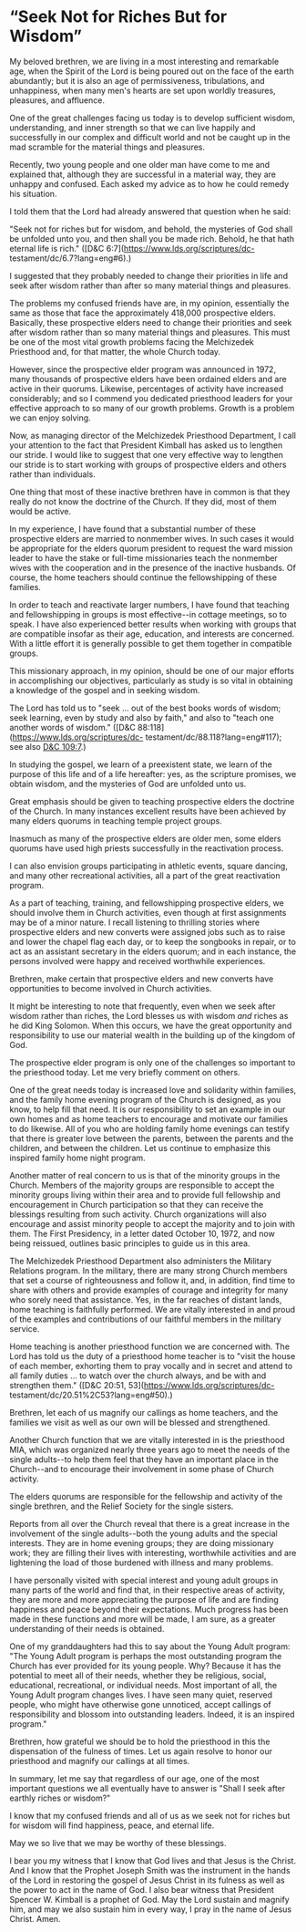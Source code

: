# “Seek Not for Riches But for Wisdom”

My beloved brethren, we are living in a most interesting and remarkable age,
when the Spirit of the Lord is being poured out on the face of the earth
abundantly; but it is also an age of permissiveness, tribulations, and
unhappiness, when many men's hearts are set upon worldly treasures, pleasures,
and affluence.

One of the great challenges facing us today is to develop sufficient wisdom,
understanding, and inner strength so that we can live happily and successfully
in our complex and difficult world and not be caught up in the mad scramble
for the material things and pleasures.

Recently, two young people and one older man have come to me and explained
that, although they are successful in a material way, they are unhappy and
confused. Each asked my advice as to how he could remedy his situation.

I told them that the Lord had already answered that question when he said:

"Seek not for riches but for wisdom, and behold, the mysteries of God shall be
unfolded unto you, and then shall you be made rich. Behold, he that hath
eternal life is rich." ([D&amp;C 6:7](https://www.lds.org/scriptures/dc-
testament/dc/6.7?lang=eng#6).)

I suggested that they probably needed to change their priorities in life and
seek after wisdom rather than after so many material things and pleasures.

The problems my confused friends have are, in my opinion, essentially the same
as those that face the approximately 418,000 prospective elders. Basically,
these prospective elders need to change their priorities and seek after wisdom
rather than so many material things and pleasures. This must be one of the
most vital growth problems facing the Melchizedek Priesthood and, for that
matter, the whole Church today.

However, since the prospective elder program was announced in 1972, many
thousands of prospective elders have been ordained elders and are active in
their quorums. Likewise, percentages of activity have increased considerably;
and so I commend you dedicated priesthood leaders for your effective approach
to so many of our growth problems. Growth is a problem we can enjoy solving.

Now, as managing director of the Melchizedek Priesthood Department, I call
your attention to the fact that President Kimball has asked us to lengthen our
stride. I would like to suggest that one very effective way to lengthen our
stride is to start working with groups of prospective elders and others rather
than individuals.

One thing that most of these inactive brethren have in common is that they
really do not know the doctrine of the Church. If they did, most of them would
be active.

In my experience, I have found that a substantial number of these prospective
elders are married to nonmember wives. In such cases it would be appropriate
for the elders quorum president to request the ward mission leader to have the
stake or full-time missionaries teach the nonmember wives with the cooperation
and in the presence of the inactive husbands. Of course, the home teachers
should continue the fellowshipping of these families.

In order to teach and reactivate larger numbers, I have found that teaching
and fellowshipping in groups is most effective--in cottage meetings, so to
speak. I have also experienced better results when working with groups that
are compatible insofar as their age, education, and interests are concerned.
With a little effort it is generally possible to get them together in
compatible groups.

This missionary approach, in my opinion, should be one of our major efforts in
accomplishing our objectives, particularly as study is so vital in obtaining a
knowledge of the gospel and in seeking wisdom.

The Lord has told us to "seek ... out of the best books words of wisdom; seek
learning, even by study and also by faith," and also to "teach one another
words of wisdom." ([D&amp;C 88:118](https://www.lds.org/scriptures/dc-
testament/dc/88.118?lang=eng#117); see also [D&amp;C
109:7](https://www.lds.org/scriptures/dc-testament/dc/109.7?lang=eng#6).)

In studying the gospel, we learn of a preexistent state, we learn of the
purpose of this life and of a life hereafter: yes, as the scripture promises,
we obtain wisdom, and the mysteries of God are unfolded unto us.

Great emphasis should be given to teaching prospective elders the doctrine of
the Church. In many instances excellent results have been achieved by many
elders quorums in teaching temple project groups.

Inasmuch as many of the prospective elders are older men, some elders quorums
have used high priests successfully in the reactivation process.

I can also envision groups participating in athletic events, square dancing,
and many other recreational activities, all a part of the great reactivation
program.

As a part of teaching, training, and fellowshipping prospective elders, we
should involve them in Church activities, even though at first assignments may
be of a minor nature. I recall listening to thrilling stories where
prospective elders and new converts were assigned jobs such as to raise and
lower the chapel flag each day, or to keep the songbooks in repair, or to act
as an assistant secretary in the elders quorum; and in each instance, the
persons involved were happy and received worthwhile experiences.

Brethren, make certain that prospective elders and new converts have
opportunities to become involved in Church activities.

It might be interesting to note that frequently, even when we seek after
wisdom rather than riches, the Lord blesses us with wisdom _and_ riches as he
did King Solomon. When this occurs, we have the great opportunity and
responsibility to use our material wealth in the building up of the kingdom of
God.

The prospective elder program is only one of the challenges so important to
the priesthood today. Let me very briefly comment on others.

One of the great needs today is increased love and solidarity within families,
and the family home evening program of the Church is designed, as you know, to
help fill that need. It is our responsibility to set an example in our own
homes and as home teachers to encourage and motivate our families to do
likewise. All of you who are holding family home evenings can testify that
there is greater love between the parents, between the parents and the
children, and between the children. Let us continue to emphasize this inspired
family home night program.

Another matter of real concern to us is that of the minority groups in the
Church. Members of the majority groups are responsible to accept the minority
groups living within their area and to provide full fellowship and
encouragement in Church participation so that they can receive the blessings
resulting from such activity. Church organizations will also encourage and
assist minority people to accept the majority and to join with them. The First
Presidency, in a letter dated October 10, 1972, and now being reissued,
outlines basic principles to guide us in this area.

The Melchizedek Priesthood Department also administers the Military Relations
program. In the military, there are many strong Church members that set a
course of righteousness and follow it, and, in addition, find time to share
with others and provide examples of courage and integrity for many who sorely
need that assistance. Yes, in the far reaches of distant lands, home teaching
is faithfully performed. We are vitally interested in and proud of the
examples and contributions of our faithful members in the military service.

Home teaching is another priesthood function we are concerned with. The Lord
has told us the duty of a priesthood home teacher is to "visit the house of
each member, exhorting them to pray vocally and in secret and attend to all
family duties ... to watch over the church always, and be with and strengthen
them." ([D&amp;C 20:51, 53](https://www.lds.org/scriptures/dc-
testament/dc/20.51%2C53?lang=eng#50).)

Brethren, let each of us magnify our callings as home teachers, and the
families we visit as well as our own will be blessed and strengthened.

Another Church function that we are vitally interested in is the priesthood
MIA, which was organized nearly three years ago to meet the needs of the
single adults--to help them feel that they have an important place in the
Church--and to encourage their involvement in some phase of Church activity.

The elders quorums are responsible for the fellowship and activity of the
single brethren, and the Relief Society for the single sisters.

Reports from all over the Church reveal that there is a great increase in the
involvement of the single adults--both the young adults and the special
interests. They are in home evening groups; they are doing missionary work;
they are filling their lives with interesting, worthwhile activities and are
lightening the load of those burdened with illness and many problems.

I have personally visited with special interest and young adult groups in many
parts of the world and find that, in their respective areas of activity, they
are more and more appreciating the purpose of life and are finding happiness
and peace beyond their expectations. Much progress has been made in these
functions and more will be made, I am sure, as a greater understanding of
their needs is obtained.

One of my granddaughters had this to say about the Young Adult program: "The
Young Adult program is perhaps the most outstanding program the Church has
ever provided for its young people. Why? Because it has the potential to meet
all of their needs, whether they be religious, social, educational,
recreational, or individual needs. Most important of all, the Young Adult
program changes lives. I have seen many quiet, reserved people, who might have
otherwise gone unnoticed, accept callings of responsibility and blossom into
outstanding leaders. Indeed, it is an inspired program."

Brethren, how grateful we should be to hold the priesthood in this the
dispensation of the fulness of times. Let us again resolve to honor our
priesthood and magnify our callings at all times.

In summary, let me say that regardless of our age, one of the most important
questions we all eventually have to answer is "Shall I seek after earthly
riches or wisdom?"

I know that my confused friends and all of us as we seek not for riches but
for wisdom will find happiness, peace, and eternal life.

May we so live that we may be worthy of these blessings.

I bear you my witness that I know that God lives and that Jesus is the Christ.
And I know that the Prophet Joseph Smith was the instrument in the hands of
the Lord in restoring the gospel of Jesus Christ in its fulness as well as the
power to act in the name of God. I also bear witness that President Spencer W.
Kimball is a prophet of God. May the Lord sustain and magnify him, and may we
also sustain him in every way, I pray in the name of Jesus Christ. Amen.


